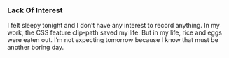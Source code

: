 ### Lack Of Interest
I felt sleepy tonight and I don’t have any interest to record anything. In my work, the CSS feature clip-path saved my life. But in my life, rice and eggs were eaten out. I’m not expecting tomorrow because I know that must be another boring day.
